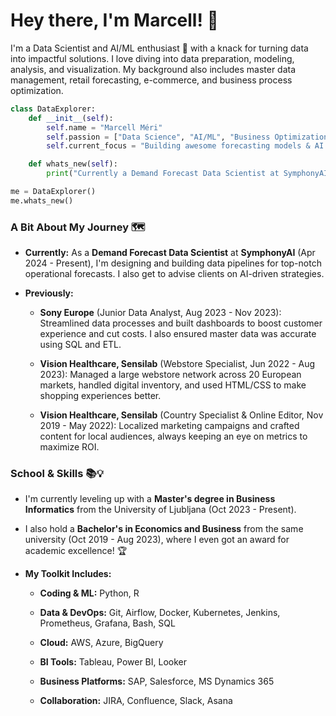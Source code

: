 # Hey there, I'm Marcell! 👋

I'm a Data Scientist and AI/ML enthusiast 🤖 with a knack for turning data into impactful solutions. I love diving into data preparation, modeling, analysis, and visualization. My background also includes master data management, retail forecasting, e-commerce, and business process optimization.

```python
class DataExplorer:
    def __init__(self):
        self.name = "Marcell Méri" 
        self.passion = ["Data Science", "AI/ML", "Business Optimization", "Data-driven Solutions"] 
        self.current_focus = "Building awesome forecasting models & AI tools"

    def whats_new(self):
        print("Currently a Demand Forecast Data Scientist at SymphonyAI, helping clients optimize their supply chains! 🚚 Also spearheading a GenAI initiative. ✨") # 

me = DataExplorer()
me.whats_new()
```

### A Bit About My Journey 🗺️

*   **Currently:** As a **Demand Forecast Data Scientist** at **SymphonyAI** (Apr 2024 - Present), I'm designing and building data pipelines for top-notch operational forecasts. I also get to advise clients on AI-driven strategies.
    
*   **Previously:**
    
    *   **Sony Europe** (Junior Data Analyst, Aug 2023 - Nov 2023): Streamlined data processes and built dashboards to boost customer experience and cut costs. I also ensured master data was accurate using SQL and ETL.
        
    *   **Vision Healthcare, Sensilab** (Webstore Specialist, Jun 2022 - Aug 2023): Managed a large webstore network across 20 European markets, handled digital inventory, and used HTML/CSS to make shopping experiences better.
        
    *   **Vision Healthcare, Sensilab** (Country Specialist & Online Editor, Nov 2019 - May 2022): Localized marketing campaigns and crafted content for local audiences, always keeping an eye on metrics to maximize ROI.
        

### School & Skills 📚💡

*   I'm currently leveling up with a **Master's degree in Business Informatics** from the University of Ljubljana (Oct 2023 - Present).
    
*   I also hold a **Bachelor's in Economics and Business** from the same university (Oct 2019 - Aug 2023), where I even got an award for academic excellence! 🏆
    
*   **My Toolkit Includes:**
    
    *   **Coding & ML:** Python, R
        
    *   **Data & DevOps:** Git, Airflow, Docker, Kubernetes, Jenkins, Prometheus, Grafana, Bash, SQL
        
    *   **Cloud:** AWS, Azure, BigQuery
        
    *   **BI Tools:** Tableau, Power BI, Looker
        
    *   **Business Platforms:** SAP, Salesforce, MS Dynamics 365
        
    *   **Collaboration:** JIRA, Confluence, Slack, Asana
